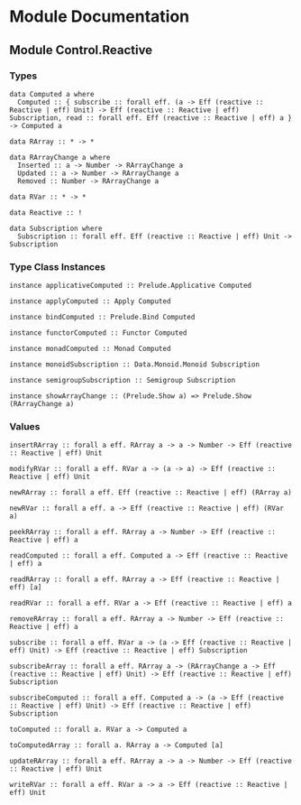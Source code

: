 # Module Documentation

## Module Control.Reactive

### Types

    data Computed a where
      Computed :: { subscribe :: forall eff. (a -> Eff (reactive :: Reactive | eff) Unit) -> Eff (reactive :: Reactive | eff) Subscription, read :: forall eff. Eff (reactive :: Reactive | eff) a } -> Computed a

    data RArray :: * -> *

    data RArrayChange a where
      Inserted :: a -> Number -> RArrayChange a
      Updated :: a -> Number -> RArrayChange a
      Removed :: Number -> RArrayChange a

    data RVar :: * -> *

    data Reactive :: !

    data Subscription where
      Subscription :: forall eff. Eff (reactive :: Reactive | eff) Unit -> Subscription


### Type Class Instances

    instance applicativeComputed :: Prelude.Applicative Computed

    instance applyComputed :: Apply Computed

    instance bindComputed :: Prelude.Bind Computed

    instance functorComputed :: Functor Computed

    instance monadComputed :: Monad Computed

    instance monoidSubscription :: Data.Monoid.Monoid Subscription

    instance semigroupSubscription :: Semigroup Subscription

    instance showArrayChange :: (Prelude.Show a) => Prelude.Show (RArrayChange a)


### Values

    insertRArray :: forall a eff. RArray a -> a -> Number -> Eff (reactive :: Reactive | eff) Unit

    modifyRVar :: forall a eff. RVar a -> (a -> a) -> Eff (reactive :: Reactive | eff) Unit

    newRArray :: forall a eff. Eff (reactive :: Reactive | eff) (RArray a)

    newRVar :: forall a eff. a -> Eff (reactive :: Reactive | eff) (RVar a)

    peekRArray :: forall a eff. RArray a -> Number -> Eff (reactive :: Reactive | eff) a

    readComputed :: forall a eff. Computed a -> Eff (reactive :: Reactive | eff) a

    readRArray :: forall a eff. RArray a -> Eff (reactive :: Reactive | eff) [a]

    readRVar :: forall a eff. RVar a -> Eff (reactive :: Reactive | eff) a

    removeRArray :: forall a eff. RArray a -> Number -> Eff (reactive :: Reactive | eff) a

    subscribe :: forall a eff. RVar a -> (a -> Eff (reactive :: Reactive | eff) Unit) -> Eff (reactive :: Reactive | eff) Subscription

    subscribeArray :: forall a eff. RArray a -> (RArrayChange a -> Eff (reactive :: Reactive | eff) Unit) -> Eff (reactive :: Reactive | eff) Subscription

    subscribeComputed :: forall a eff. Computed a -> (a -> Eff (reactive :: Reactive | eff) Unit) -> Eff (reactive :: Reactive | eff) Subscription

    toComputed :: forall a. RVar a -> Computed a

    toComputedArray :: forall a. RArray a -> Computed [a]

    updateRArray :: forall a eff. RArray a -> a -> Number -> Eff (reactive :: Reactive | eff) Unit

    writeRVar :: forall a eff. RVar a -> a -> Eff (reactive :: Reactive | eff) Unit